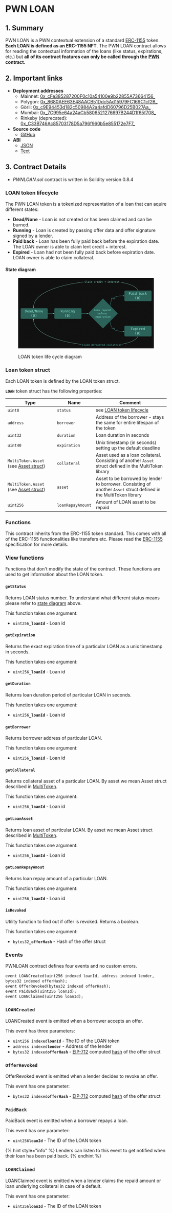 # PWN LOAN

## 1. Summary

PWN LOAN is a PWN contextual extension of a standard [ERC-1155](https://eips.ethereum.org/EIPS/eip-1155) token. **Each LOAN is defined as an ERC-1155 NFT**. The PWN LOAN contract allows for reading the contextual information of the loans (like status, expirations, etc.) but **all of its contract features can only be called through the** [**PWN**](pwn/) **contract.**

## 2. Important links

* **Deployment addresses**
  * Mainnet: [0x_cFe385287200F0c10a54100e9b22855A73664156_](https://etherscan.io/address/0xcFe385287200F0c10a54100e9b22855A73664156)
  * Polygon: [0x_8680AEE63E48AACB51Ddc5Ad15979FC169C1cf2B_](https://polygonscan.com/address/0x8680AEE63E48AACB51Ddc5Ad15979FC169C1cf2B)
  * Görli: [0x_c9E94453d182c50984A2a4afdD60796D25B027Aa_](https://goerli.etherscan.io/address/0xc9E94453d182c50984A2a4afdD60796D25B027Aa)
  * Mumbai: [0x_7C995e64a24aCb5806521276697B244D1f65f708_](https://mumbai.polygonscan.com/address/0x7C995e64a24aCb5806521276697B244D1f65f708)
  * Rinkeby (deprecated): [0x_C33B746Ac85703178D5a796f960b5e855172e7F7_](https://rinkeby.etherscan.io/address/0xC33B746Ac85703178D5a796f960b5e855172e7F7)
* **Source code**
  * [GitHub](https://github.com/PWNFinance/pwn\_contracts/blob/master/contracts/PWNLOAN.sol)
* **ABI**
  * [JSON](https://api.etherscan.io/api?module=contract\&action=getabi\&address=0xcFe385287200F0c10a54100e9b22855A73664156)
  * [Text](http://api.etherscan.io/api?module=contract\&action=getabi\&address=0xcFe385287200F0c10a54100e9b22855A73664156\&format=raw)

## 3. Contract Details

* _PWNLOAN.sol_ contract is written in Solidity version 0.8.4

### LOAN token lifecycle

The PWN LOAN token is a tokenized representation of a loan that can aquire different states:

* **Dead/None** - Loan is not created or has been claimed and can be burned.
* **Running** - Loan is created by passing offer data and offer signature signed by a lender.
* **Paid back** - Loan has been fully paid back before the expiration date. The LOAN owner is able to claim lent credit + interest.
* **Expired** - Loan had not been fully paid back before expiration date. LOAN owner is able to claim collateral.

#### State diagram

<figure><img src="../../.gitbook/assets/image (1).png" alt=""><figcaption><p>LOAN token life cycle diagram</p></figcaption></figure>

### Loan token struct

Each LOAN token is defined by the LOAN token struct.&#x20;

**`LOAN`** token struct has the following properties:

| Type                                                                             | Name              | Comment                                                                                                            |
| -------------------------------------------------------------------------------- | ----------------- | ------------------------------------------------------------------------------------------------------------------ |
| `uint8`                                                                          | `status`          | see [LOAN token lifecycle](pwn-loan.md#loan-token-lifecycle)                                                       |
| `address`                                                                        | `borrower`        | Address of the borrower - stays the same for entire lifespan of the token                                          |
| `uint32`                                                                         | `duration`        | Loan duration in seconds                                                                                           |
| `uint40`                                                                         | `expiration`      | Unix timestamp (in seconds) setting up the default deadline                                                        |
| `MultiToken.Asset` (see [Asset struct](../libraries/multitoken.md#asset-struct)) | `collateral`      | Asset used as a loan collateral. Consisting of another `Asset` struct defined in the MultiToken library            |
| `MultiToken.Asset` (see [Asset struct](../libraries/multitoken.md#asset-struct)) | `asset`           | Asset to be borrowed by lender to borrower. Consisting of another `Asset` struct defined in the MultiToken library |
| `uint256`                                                                        | `loanRepayAmount` | Amount of LOAN asset to be repaid                                                                                  |

### Functions

This contract inherits from the ERC-1155 token standard. This comes with all of the ERC-1155 functionalities like transfers etc. Please read the [ERC-1155](https://eips.ethereum.org/EIPS/eip-1155) specification for more details.&#x20;

### View functions

Functions that don't modify the state of the contract. These functions are used to get information about the LOAN token.

#### `getStatus`

Returns LOAN status number. To understand what different status means please refer to [state diagram](pwn-loan.md#state-diagram) above.

This function takes one argument:

* `uint256`**`_loanId`** - Loan id

#### `getExpiration`

Returns the exact expiration time of a particular LOAN as a unix timestamp in seconds.&#x20;

This function takes one argument:

* `uint256`**`_loanId`** - Loan id

#### `getDuration`

Returns loan duration period of particular LOAN in seconds.&#x20;

This function takes one argument:

* `uint256`**`_loanId`** - Loan id

#### `getBorrower`

Returns borrower address of particular LOAN.

This function takes one argument:

* `uint256`**`_loanId`** - Loan id

#### `getCollateral`

Returns collateral asset of a particular LOAN. By asset we mean Asset struct described in [MultiToken](../libraries/multitoken.md).

This function takes one argument:

* `uint256`**`_loanId`** - Loan id

#### `getLoanAsset`

Returns loan asset of particular LOAN. By asset we mean Asset struct described in [MultiToken](../libraries/multitoken.md).

This function takes one argument:

* `uint256`**`_loanId`** - Loan id

#### `getLoanRepayAmout`

Returns loan repay amount of a particular LOAN.&#x20;

This function takes one argument:

* `uint256`**`_loanId`** - Loan id

#### `isRevoked`

Utility function to find out if offer is revoked. Returns a boolean.&#x20;

This function takes one argument:

* `bytes32`**`_offerHash`** - Hash of the offer struct

### Events

PWNLOAN contract defines four events and no custom errors.&#x20;

```solidity
event LOANCreated(uint256 indexed loanId, address indexed lender, bytes32 indexed offerHash);
event OfferRevoked(bytes32 indexed offerHash);
event PaidBack(uint256 loanId);
event LOANClaimed(uint256 loanId);
```

### `LOANCreated`

LOANCreated event is emitted when a borrower accepts an offer.&#x20;

This event has three parameters:

* `uint256 indexed`**`loanId`** - The ID of the LOAN token
* `address indexed`**`lender`** - Address of the lender
* `bytes32 indexed`**`offerHash`** - [EIP-712](https://github.com/ethereum/EIPs/blob/master/EIPS/eip-712.md) computed [hash](https://docs.ethers.io/v5/api/utils/hashing/#TypedDataEncoder-hash) of the offer struct

### `OfferRevoked`

OfferRevoked event is emitted when a lender decides to revoke an offer.&#x20;

This event has one parameter:

* `bytes32 indexed`**`offerHash`** - [EIP-712](https://github.com/ethereum/EIPs/blob/master/EIPS/eip-712.md) computed [hash](https://docs.ethers.io/v5/api/utils/hashing/#TypedDataEncoder-hash) of the offer struct

### `PaidBack`

PaidBack event is emitted when a borrower repays a loan.&#x20;

This event has one parameter:

* `uint256`**`loanId`** - The ID of the LOAN token

{% hint style="info" %}
Lenders can listen to this event to get notified when their loan has been paid back.&#x20;
{% endhint %}

### `LOANClaimed`

LOANClaimed event is emitted when a lender claims the repaid amount or loan underlying collateral in case of a default.&#x20;

This event has one parameter:

* `uint256`**`loanId`** - The ID of the LOAN token
